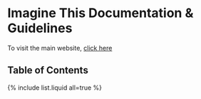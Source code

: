 # Imagine This Documentation & Guidelines

To visit the main website, [click here](https://www.nhs.co.uk)

## Table of Contents
{% include list.liquid all=true %}